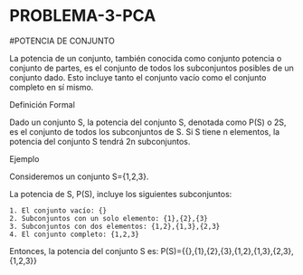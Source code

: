 # PROBLEMA-3-PCA

#POTENCIA DE CONJUNTO

La potencia de un conjunto, también conocida como conjunto potencia o conjunto de partes, es el conjunto de todos los subconjuntos posibles de un conjunto dado. Esto incluye tanto el conjunto vacío como el conjunto completo en sí mismo.

Definición Formal

Dado un conjunto S, la potencia del conjunto S, denotada como P(S) o 2S, es el conjunto de todos los subconjuntos de S. Si S tiene n elementos, la potencia del conjunto S tendrá 2n subconjuntos.

Ejemplo

Consideremos un conjunto S={1,2,3}.

La potencia de S, P(S), incluye los siguientes subconjuntos:

    1. El conjunto vacío: {}
    2. Subconjuntos con un solo elemento: {1},{2},{3}
    3. Subconjuntos con dos elementos: {1,2},{1,3},{2,3}
    4. El conjunto completo: {1,2,3}
    
Entonces, la potencia del conjunto S es:
P(S)={{},{1},{2},{3},{1,2},{1,3},{2,3},{1,2,3}}
